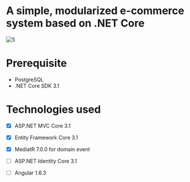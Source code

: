 # A simple, modularized e-commerce system based on .NET Core


![5](https://user-images.githubusercontent.com/1322130/131916590-daf90d7f-ccb1-4013-9d59-ca970a04f0a1.png)

# Prerequisite
- PostgreSQL
- .NET Core SDK 3.1

# Technologies used
- [x] ASP.NET MVC Core 3.1
- [x] Entity Framework Core 3.1
- [x] MediatR 7.0.0 for domain event
- [ ] ASP.NET Identity Core 3.1
- [ ] Angular 1.6.3



